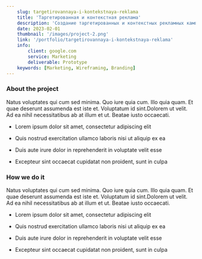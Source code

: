 ```yaml
---
    slug: targetirovannaya-i-kontekstnaya-reklama
    title: 'Таргетированная и контекстная реклама'
    description: 'Создание таргетированных и контекстных рекламных кампаний нацеленных на интересы вашей целевой аудитории.'
    date: 2023-02-01
    thumbnail: '/images/project-2.png'
    link: '/portfolio/targetirovannaya-i-kontekstnaya-reklama'
    info:
        client: google.com
        service: Marketing
        deliverable: Prototype
    keywords: [Marketing, Wireframing, Branding]
---
```


### About the project

Natus voluptates qui cum sed minima. Quo iure quia cum. Illo quia quam. Et quae deserunt assumenda est iste et. Voluptatum id sint.Dolorem ut velit. Ad ea nihil necessitatibus ab at illum et ut. Beatae iusto occaecati.

-   Lorem ipsum dolor sit amet, consectetur adipiscing elit

-   Quis nostrud exercitation ullamco laboris nisi ut aliquip ex ea

-   Duis aute irure dolor in reprehenderit in voluptate velit esse

-   Excepteur sint occaecat cupidatat non proident, sunt in culpa

### How we do it

Natus voluptates qui cum sed minima. Quo iure quia cum. Illo quia quam. Et quae deserunt assumenda est iste et. Voluptatum id sint.Dolorem ut velit. Ad ea nihil necessitatibus ab at illum et ut. Beatae iusto occaecati.

-   Lorem ipsum dolor sit amet, consectetur adipiscing elit

-   Quis nostrud exercitation ullamco laboris nisi ut aliquip ex ea

-   Duis aute irure dolor in reprehenderit in voluptate velit esse

-   Excepteur sint occaecat cupidatat non proident, sunt in culpa

